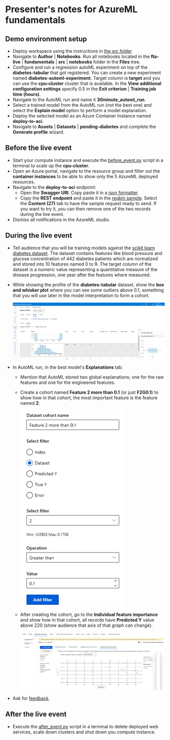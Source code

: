 # Presenter's notes for AzureML fundamentals

## Demo environment setup

- Deploy workspace using the instructions in [the src folder](./src/README.md)
- Navigate to **Author** | **Notebooks**. Run all notebooks located in the **fta-live** | **fundamentals** | **src** | **notebooks** folder in the **Files** tree.
- Configure and run a regression autoML experiment on top of the **diabetes-tabular** that got registered. You can create a new experiment named **diabetes-automl-experiment**. Target column is **target** and you can use the **cpu-cluster** cluster that is available. In the **View additional configuration settings** specify 0.5 in the **Exit criterion** | **Training job time (hours)**.
- Navigate to the AutoML run and name it **30minute_automl_run**.
- Select a trained model from the AutoML run (not the best one) and select the **Explain model** option to perform a model explanation.
- Deploy the selected model as an Azure Container Instance named **deploy-to-aci**.
- Navigate to **Assets** | **Datasets** | **pending-diabetes** and complete the **Generate profile** wizard.

## Before the live event

- Start your compute instance and execute the [before_event.py](./src/before_event.py) script in a terminal to scale up the **cpu-cluster**.
- Open an Azure portal, navigate to the resource group and filter out the **container instances** to be able to show only the 5 AzureML deployed resources.
- Navigate to the **deploy-to-aci** endpoint:
  - Open the **Swagger URI**. Copy paste it in a [json formatter](https://www.jsonformatter.io/)
  - Copy the **REST endpoint** and paste it in the [reqbin sample](https://reqbin.com/etrbvco6). Select the **Content (27)** tab to have the sample request ready to send. If you want to try it, you can then remove one of the two records during the live event.
- Dismiss all notifications in the AzureML studio.

## During the live event

- Tell audience that you will be training models against the [scikit learn diabetes dataset](https://scikit-learn.org/stable/modules/generated/sklearn.datasets.load_diabetes.html). The dataset contains features like blood pressure and glucose concentration of 442 diabetes patients which are normalized and stored into 10 features named 0 to 9. The target column of the dataset is a numeric value representing a quantitative measure of the disease progression, one year after the features where measured.
- While showing the profile of the **diabetes-tabular** dataset, show the **box and whisker plot** where you can see some outliers above 0.1, something that you will use later in the model interpretation to form a cohort.

  ![Outliers in dataset profile](images/show_feature_2_outlier_more_than_0.1.png)
- In AutoML run, in the best model's **Explanations** tab:
  - Mention that AutoML stored two global explanations; one for the raw features and one for the engineered features.
  - Create a cohort named **Feature 2 more than 0.1** (or just **F2G0.1**) to show how in that cohort, the most important feature is the feature named **2**.

    ![Creating the cohort](images/explainer_cohort.jpg)
  - After creating the cohort, go to the **Individual feature importance** and show how in that cohort, all records have **Predicted Y** value above 220 (show audience that axis of that graph can change).

    ![Cohort individual records](images/show_feature_2_individual_records.png)
- Ask for [feedback](https://aka.ms/ftaLive-feedback).

## After the live event

- Execute the [after_event.py](./src/after_event.py) script in a terminal to delete deployed web services, scale down clusters and shut down you compute instance.
